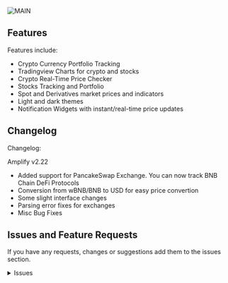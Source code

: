 ![MAIN](https://i.imgur.com/QXu0HxA.png)

## Features

Features include:
* Crypto Currency Portfolio Tracking
* Tradingview Charts for crypto and stocks
* Crypto Real-Time Price Checker
* Stocks Tracking and Portfolio
* Spot and Derivatives market prices and indicators
* Light and dark themes
* Notification Widgets with instant/real-time price updates

## Changelog
Changelog:


Amplify v2.22
* Added support for PancakeSwap Exchange. You can now track BNB Chain DeFi Protocols
* Conversion from wBNB/BNB to USD for easy price convertion
* Some slight interface changes
* Parsing error fixes for exchanges
* Misc Bug Fixes

## Issues and Feature Requests

If you have any requests, changes or suggestions add them to the issues section. 

<details><summary>Issues</summary>

## FAQ

[See our website.](https://tekhnical.com/amplify/)
You can also reach out to us on [Twitter](https://twitter.com/tekkaadan).

## Disclaimer

The developer of this application does not have any affiliation with the content providers available.
